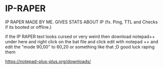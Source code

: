 # IP-RAPER
IP RAPER MADE BY ME. GIVES STATS ABOUT IP (fx. Ping, TTL and Checks if its booted or offline.)


if the IP RAPER text looks cursed or very weird then download notepad++ under here and right click on the bat file and click edit with notepad ++
and edit the "mode 90,00" to 60,20 or something like that ;D good luck raping them 

https://notepad-plus-plus.org/downloads/
